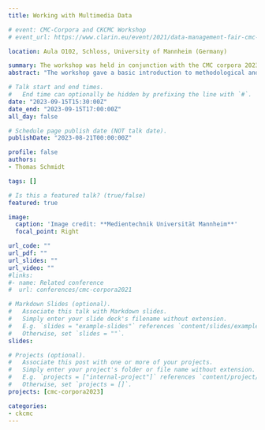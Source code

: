 ```yaml
---
title: Working with Multimedia Data

# event: CMC-Corpora and CKCMC Workshop
# event_url: https://www.clarin.eu/event/2021/data-management-fair-cmc-corpora

location: Aula O102, Schloss, University of Mannheim (Germany)

summary: The workshop was held in conjunction with the CMC corpora 2023 conference.
abstract: "The workshop gave a basic introduction to methodological and technological aspects of working with multimedia data as part of CMC corpora. It gave an overview of the most important tools for manual transcription of audio or video, discussed the role of automatic methods (ASR, Automatic Speech Recognition) and looked at standardisation in the TEI framework, including integration with solutions for written CMC data. Researchers of all stages were welcome, no special equipment were required to follow the workshop."

# Talk start and end times.
#   End time can optionally be hidden by prefixing the line with `#`.
date: "2023-09-15T15:30:00Z"
date_end: "2023-09-15T17:00:00Z"
all_day: false

# Schedule page publish date (NOT talk date).
publishDate: "2023-08-21T00:00:00Z"

profile: false
authors:
- Thomas Schmidt

tags: []

# Is this a featured talk? (true/false)
featured: true

image:
  caption: 'Image credit: **Medientechnik Universität Mannheim**'
  focal_point: Right

url_code: ""
url_pdf: ""
url_slides: ""
url_video: ""
#links:
#- name: Related conference
#  url: conferences/cmc-corpora2021

# Markdown Slides (optional).
#   Associate this talk with Markdown slides.
#   Simply enter your slide deck's filename without extension.
#   E.g. `slides = "example-slides"` references `content/slides/example-slides.md`.
#   Otherwise, set `slides = ""`.
slides:

# Projects (optional).
#   Associate this post with one or more of your projects.
#   Simply enter your project's folder or file name without extension.
#   E.g. `projects = ["internal-project"]` references `content/project/deep-learning/index.md`.
#   Otherwise, set `projects = []`.
projects: [cmc-corpora2023]

categories:
- ckcmc
---
```

